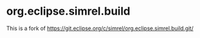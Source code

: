 # org.eclipse.simrel.build
This is a fork of https://git.eclipse.org/c/simrel/org.eclipse.simrel.build.git/
